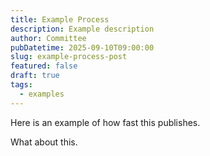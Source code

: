 ```yaml
---
title: Example Process
description: Example description
author: Committee
pubDatetime: 2025-09-10T09:00:00
slug: example-process-post
featured: false
draft: true
tags:
  - examples
---
```

Here is an example of how fast this publishes.

What about this.